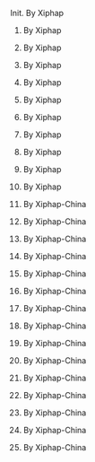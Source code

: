 Init.    By Xiphap

1.    By Xiphap

2.    By Xiphap

3.    By Xiphap

4.    By Xiphap

5.    By Xiphap

6.    By Xiphap

7.    By Xiphap

8.    By Xiphap

9.    By Xiphap

10.   By Xiphap

11.   By Xiphap-China

12.   By Xiphap-China

13.   By Xiphap-China

14.   By Xiphap-China

15.   By Xiphap-China

16.   By Xiphap-China

17.   By Xiphap-China

18.   By Xiphap-China

19.   By Xiphap-China

20.   By Xiphap-China

21.   By Xiphap-China

22.   By Xiphap-China

23.   By Xiphap-China

24.   By Xiphap-China

25.   By Xiphap-China